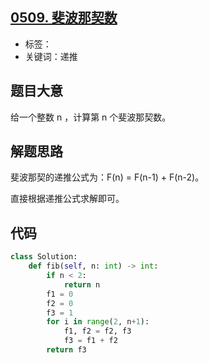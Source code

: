 ## [0509. 斐波那契数](https://leetcode-cn.com/problems/fibonacci-number/)

- 标签：
- 关键词：递推

## 题目大意

给一个整数 n ，计算第 n 个斐波那契数。

## 解题思路

斐波那契的递推公式为：F(n) = F(n-1) + F(n-2)。

直接根据递推公式求解即可。

## 代码

```Python
class Solution:
    def fib(self, n: int) -> int:
        if n < 2:
            return n
        f1 = 0
        f2 = 0
        f3 = 1
        for i in range(2, n+1):
            f1, f2 = f2, f3
            f3 = f1 + f2
        return f3
```

